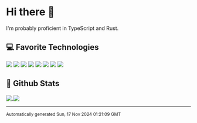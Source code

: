 # Hi there 👋
I'm probably proficient in TypeScript and Rust.

## 💻 Favorite Technologies
![](https://img.shields.io/badge/Editor-Neovim-informational?style=flat&logo=Neovim&logoColor=ffffff&color=1e77ef)
![](https://img.shields.io/badge/Editor-VS%20Code-informational?style=flat&logo=Visual+Studio+Code&logoColor=ffffff&color=1e77ef)
![](https://img.shields.io/badge/Language-TypeScript-informational?style=flat&logo=TypeScript&logoColor=ffffff&color=1e77ef)
![](https://img.shields.io/badge/Language-Rust-informational?style=flat&logo=Rust&logoColor=ffffff&color=1e77ef)
![](https://img.shields.io/badge/Technology-Docker-informational?style=flat&logo=Docker&logoColor=ffffff&color=1e77ef)
![](https://img.shields.io/badge/Technology-Kubernetes-informational?style=flat&logo=Kubernetes&logoColor=ffffff&color=1e77ef)
![](https://img.shields.io/badge/Technology-Node.js-informational?style=flat&logo=Node.js&logoColor=ffffff&color=1e77ef)
![](https://img.shields.io/badge/OS-Linux-informational?style=flat&logo=Linux&logoColor=ffffff&color=1e77ef)


## 📝 Github Stats
<a href="#">
  <img align="center" src="https://github-readme-stats.vercel.app/api?username=xethlyx&count_private=true&show_icons=true&line_height=27&icon_color=1e77ef&text_color=e1e3e8&bg_color=171822&title_color=1e77ef&border_color=242633&border_radius=5">
</a>
<a href="#">
  <img align="center" src="https://github-readme-stats.vercel.app/api/top-langs/?username=xethlyx&langs_count=3&text_color=e1e3e8&bg_color=171822&title_color=1e77ef&border_color=242633&border_radius=5">
</a>


---
<sup>Automatically generated Sun, 17 Nov 2024 01:21:09 GMT</sup>